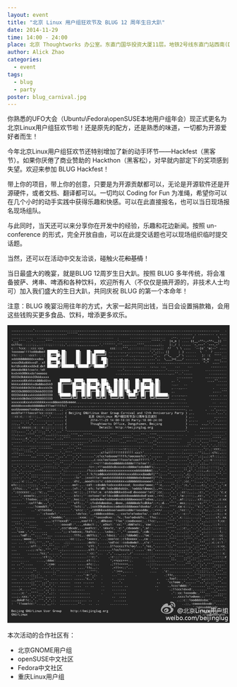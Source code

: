 ```yaml
---
layout: event
title: "北京 Linux 用户组狂欢节及 BLUG 12 周年生日大趴"
date: 2014-11-29
time: 14:00 - 24:00
place: 北京 Thoughtworks 办公室。东直门国华投资大厦11层。地铁2号线东直门站西南(D)出口50米即到。
author: Alick Zhao
categories:
  - event
tags:
  - blug
  - party
poster: blug_carnival.jpg
---
```


你熟悉的UFO大会（Ubuntu\Fedora\openSUSE本地用户组年会）现正式更名为北京Linux用户组狂欢节啦！还是原先的配方，还是熟悉的味道，一切都为开源爱好者而生！

今年北京Linux用户组狂欢节还特别增加了新的动手环节——Hackfest（黑客节）。如果你厌倦了商业赞助的 Hackthon（黑客松），对早就内部定下的奖项感到失望。欢迎来参加 BLUG Hackfest！

带上你的项目，带上你的创意，只要是为开源贡献都可以，无论是开源软件还是开源硬件，或者文档、翻译都可以。一切均以 Coding for Fun 为准绳，希望你可以在几个小时的动手实践中获得乐趣和快感。可以在此直接报名，也可以当日现场报名现场组队。

与此同时，当天还可以来分享你在开发中的经验，乐趣和花边新闻。按照 un-conference 的形式，完全开放自由，可以在此提交话题也可以现场组织临时提交话题。

当然，还可以在活动中交友洽谈，碰触火花<s>和基情</s>！

当日最盛大的晚宴，就是BLUG 12周岁生日大趴。按照 BLUG 多年传统，将会准备披萨、烤串、啤酒和各种饮料，欢迎所有人（不仅仅是搞开源的，非技术人士均可）加入我们盛大的生日大趴，共同庆祝 BLUG 的第一个本命年！

注意：BLUG 晚宴沿用往年的方式，大家一起共同出钱，当日会设置捐款箱，会用这些钱购买更多食品、饮料，增添更多欢乐。

<!--more-->

![](/assets/img/events/blug_carnival.jpg)

本次活动的合作社区有：

- 北京GNOME用户组
- openSUSE中文社区
- Fedora中文社区
- 重庆Linux用户组

